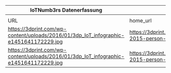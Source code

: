 |IoTNumb3rs Datenerfassung|||||||||||
| ---- | ---- | ---- | ---- | ---- | ---- | ---- | ---- | ---- | ---- | ---- |
||||||||||||
|URL|home_url|filename|device_class|device_count|market_class|market_volume|prognosis_year|publication_year|authorship_class|Dropbox folder|
|https://3dprint.com/wp-content/uploads/2016/01/3dp_IoT_infographic-e1451641172229.jpg|https://3dprint.com/113502/iot-2015-person-of-the-year/|file1_3dp_IoT_infographic-e1451641172229.jpg|device|50000000000|||2020|2016|expert|Pattoho/20181212-1804|
|https://3dprint.com/wp-content/uploads/2016/01/3dp_IoT_infographic-e1451641172229.jpg|https://3dprint.com/113502/iot-2015-person-of-the-year/|file1_3dp_IoT_infographic-e1451641172229.jpg|device|5E+11|||2030|||Pattoho/20181212-1804|
